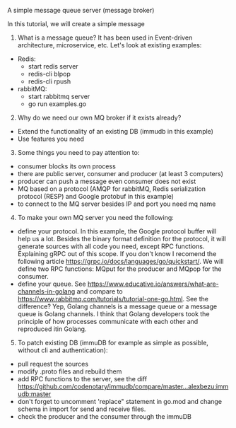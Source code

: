 A simple message queue server (message broker)

In this tutorial, we will create a simple message

1. What is a message queue? It has been used in Event-driven architecture, microservice, etc. Let's look at existing examples:
- Redis:
    * start redis server
    * redis-cli blpop
    * redis-cli rpush
- rabbitMQ:
    * start rabbitmq server
    * go run examples.go

2. Why do we need our own MQ broker if it exists already? 
- Extend the functionality of an existing DB (immudb in this example)
- Use features you need

3. Some things you need to pay attention to:
- consumer blocks its own process 
- there are public server, consumer and producer (at least 3 computers)
- producer can push a message even consumer does not exist
- MQ based on a protocol (AMQP for rabbitMQ, Redis serialization protocol (RESP) and Google protobuf in this example)
- to connect to the MQ server besides IP and port you need mq name

4. To make your own MQ server you need the following:
- define your protocol. In this example, the Google protocol buffer will help us a lot. Besides the binary format definition for the protocol, it will generate sources with all code you need, except RPC functions. Explaining gRPC out of this scope. If you don't know I recomend the following article https://grpc.io/docs/languages/go/quickstart/. We will define two RPC functions: MQput for the producer and MQpop for the consumer.
- define your queue. See https://www.educative.io/answers/what-are-channels-in-golang and compare to https://www.rabbitmq.com/tutorials/tutorial-one-go.html. See the difference? Yep, Golang channels is a message queue or a message queue is Golang channels. I think that Golang developers took the principle of how processes communicate with each other and reproduced itin Golang.

5. To patch existing DB (immuDB for example as simple as possible, without cli and authentication):
- pull request the sources
- modify .proto files and rebuild them
- add RPC functions to the server, see the diff https://github.com/codenotary/immudb/compare/master...alexbezu:immudb:master
- don't forget to uncomment 'replace" statement in go.mod and change schema in import for send and receive files.
- check the producer and the consumer through the immuDB